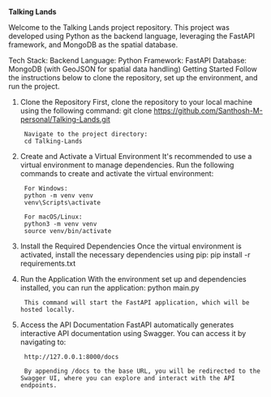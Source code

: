 **Talking Lands**

Welcome to the Talking Lands project repository. This project was developed using Python as the backend language, leveraging the FastAPI framework, and MongoDB as the spatial database.

Tech Stack:
Backend Language: Python
Framework: FastAPI
Database: MongoDB (with GeoJSON for spatial data handling)
Getting Started
Follow the instructions below to clone the repository, set up the environment, and run the project.

1. Clone the Repository
        First, clone the repository to your local machine using the following command:
        git clone https://github.com/Santhosh-M-personal/Talking-Lands.git

        Navigate to the project directory:
        cd Talking-Lands


2. Create and Activate a Virtual Environment
        It's recommended to use a virtual environment to manage dependencies. Run the following commands to create and activate the virtual environment:
        
        For Windows:
        python -m venv venv
        venv\Scripts\activate
        
        For macOS/Linux:
        python3 -m venv venv
        source venv/bin/activate

3. Install the Required Dependencies
        Once the virtual environment is activated, install the necessary dependencies using pip:
        pip install -r requirements.txt


4. Run the Application
        With the environment set up and dependencies installed, you can run the application:
        python main.py
        
        This command will start the FastAPI application, which will be hosted locally.


5. Access the API Documentation
        FastAPI automatically generates interactive API documentation using Swagger. You can access it by navigating to:
        
        http://127.0.0.1:8000/docs
        
        By appending /docs to the base URL, you will be redirected to the Swagger UI, where you can explore and interact with the API endpoints.
